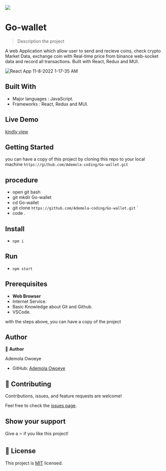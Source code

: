 ![](https://img.shields.io/badge/Microverse-blueviolet)

# Go-wallet

> Description the project

A web Application which allow user to send and recieve coins, check crypto Market Data, exchange coin with Real-time price from binance web-socket data and record all transactions. Built with React, Redux and MUI.

![React App 11-8-2022 1-17-35 AM](https://user-images.githubusercontent.com/96092850/200443151-a16267b5-603a-4180-9e88-286f61212fbf.png)

<!--! ## Video Description

[Click for video](https://www.loom.com/share/d0dda22683a84c0eac3977a94fc38af3) -->

## Built With

- Major languages : JavaScript.
- Frameworks : React, Redux and MUI.

## Live Demo

[kindly view](https://deluxe-pastelito-851812.netlify.app/)

## Getting Started

you can have a copy of this project by cloning this repo to your local machine
`https://github.com/Ademola-coding/Go-wallet.git`

## procedure
- open git bash
- git mkdir Go-wallet
- cd Go-wallet
- git clone `https://github.com/Ademola-coding/Go-wallet.git` `
- code .

## Install
 
 - `npm i`
 
 ## Run
 - `npm start`

## Prerequisites

- **Web Browser**
- Internet Service. 
- Basic Knowledge about Git and Github.
- VSCode.
 
with the steps above, you can have a copy of the project 

## Author

👤 **Author**

Ademola Owoeye
- GitHub: [Ademola Owoeye](https://github.com/Ademola-coding)

## 🤝 Contributing

Contributions, issues, and feature requests are welcome!

Feel free to check the [issues page](../../issues/).

## Show your support

Give a ⭐️ if you like this project!

## 📝 License

This project is [MIT](./LICENSE) licensed.
